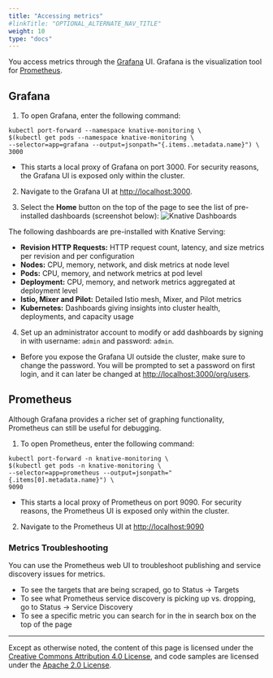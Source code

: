 ```yaml
---
title: "Accessing metrics"
#linkTitle: "OPTIONAL_ALTERNATE_NAV_TITLE"
weight: 10
type: "docs"
---
```


You access metrics through the [Grafana](https://grafana.com/) UI. Grafana is
the visualization tool for [Prometheus](https://prometheus.io/).

## Grafana

1. To open Grafana, enter the following command:

```shell
kubectl port-forward --namespace knative-monitoring \
$(kubectl get pods --namespace knative-monitoring \
--selector=app=grafana --output=jsonpath="{.items..metadata.name}") \
3000
```

-   This starts a local proxy of Grafana on port 3000. For security reasons, the
    Grafana UI is exposed only within the cluster.

2. Navigate to the Grafana UI at [http://localhost:3000](http://localhost:3000).

3. Select the **Home** button on the top of the page to see the list of
   pre-installed dashboards (screenshot below):
   ![Knative Dashboards](../images/grafana1.png)

The following dashboards are pre-installed with Knative Serving:

-   **Revision HTTP Requests:** HTTP request count, latency, and size metrics
    per revision and per configuration
-   **Nodes:** CPU, memory, network, and disk metrics at node level
-   **Pods:** CPU, memory, and network metrics at pod level
-   **Deployment:** CPU, memory, and network metrics aggregated at deployment
    level
-   **Istio, Mixer and Pilot:** Detailed Istio mesh, Mixer, and Pilot metrics
-   **Kubernetes:** Dashboards giving insights into cluster health, deployments,
    and capacity usage

4. Set up an administrator account to modify or add dashboards by signing in
   with username: `admin` and password: `admin`.

-   Before you expose the Grafana UI outside the cluster, make sure to change
    the password. You will be prompted to set a password on first login, and it
    can later be changed at
    [http://localhost:3000/org/users](http://localhost:3000/org/users).

## Prometheus

Although Grafana provides a richer set of graphing functionality, Prometheus can
still be useful for debugging.

1. To open Prometheus, enter the following command:

```shell
kubectl port-forward -n knative-monitoring \
$(kubectl get pods -n knative-monitoring \
--selector=app=prometheus --output=jsonpath="{.items[0].metadata.name}") \
9090
```

-   This starts a local proxy of Prometheus on port 9090. For security reasons,
    the Prometheus UI is exposed only within the cluster.

2. Navigate to the Prometheus UI at
   [http://localhost:9090](http://localhost:9090)

### Metrics Troubleshooting

You can use the Prometheus web UI to troubleshoot publishing and service
discovery issues for metrics.

-   To see the targets that are being scraped, go to Status -> Targets
-   To see what Prometheus service discovery is picking up vs. dropping, go to
    Status -> Service Discovery
-   To see a specific metric you can search for in the in search box on the top
    of the page

---

Except as otherwise noted, the content of this page is licensed under the
[Creative Commons Attribution 4.0 License](https://creativecommons.org/licenses/by/4.0/),
and code samples are licensed under the
[Apache 2.0 License](https://www.apache.org/licenses/LICENSE-2.0).
